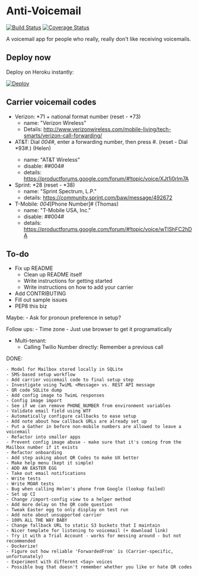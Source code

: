 # Anti-Voicemail

[![Build Status](https://travis-ci.org/atbaker/anti-voicemail.svg?branch=master)](https://travis-ci.org/atbaker/anti-voicemail)
[![Coverage Status](https://coveralls.io/repos/atbaker/anti-voicemail/badge.svg?branch=master&service=github)](https://coveralls.io/github/atbaker/anti-voicemail?branch=master)

A voicemail app for people who really, really don't like receiving voicemails.

## Deploy now

Deploy on Heroku instantly:

[![Deploy](https://www.herokucdn.com/deploy/button.svg)](https://heroku.com/deploy?template=https://github.com/atbaker/anti-voicemail)

## Carrier voicemail codes

- Verizon: *71 + national format number (reset - *73)
    - name: "Verizon Wireless"
    - Details: http://www.verizonwireless.com/mobile-living/tech-smarts/verizon-call-forwarding/
- AT&T: Dial *004*<phone number>#, enter a forwarding number, then press #. (reset - Dial *93#.) (Helen)
    - name: "AT&T Wireless"
    - disable: ##004#
    - details: https://productforums.google.com/forum/#!topic/voice/XJt1i0rlm7A
- Sprint: *28 (reset - *38)
    - name: "Sprint Spectrum, L.P."
    - details: https://community.sprint.com/baw/message/492672
- T-Mobile: *004*[Phone Number]# (Thomas)
    - name: "T-Mobile USA, Inc."
    - disable: ##004#
    - details: https://productforums.google.com/forum/#!topic/voice/wTlShFC2hDA

## To-do

- Fix up README
    - Clean up README itself
    - Write instructions for getting started
    - Write instructions on how to add your carrier
- Add CONTRIBUTING
- Fill out sample issues
- PEP8 this biz

Maybe:
    - Ask for pronoun preference in setup?

Follow ups:
    - Time zone - Just use browser to get it programatically

- Multi-tenant:
    - Calling Twilio Number directly: Remember a previous call

DONE:

    - Model for Mailbox stored locally in SQLite
    - SMS-based setup workflow
    - Add carrier voicemail code to final setup step
    - Investigate using TwiML <Message> vs. REST API message
    - QR code SQLite dump
    - Add config image to TwimL responses
    - Config image import
    - See if we can remove PHONE_NUMBER from environment variables
    - Validate email field using WTF
    - Automatically configure callbacks to ease setup
    - Add note about how callback URLs are already set up
    - Put a Gather in before non-mobile numbers are allowed to leave a voicemail
    - Refactor into smaller apps
    - Prevent config image abuse - make sure that it's coming from the Mailbox number if it exists
    - Refactor onboarding
    - Add step asking about QR Codes to make UX better
    - Make help menu (kept it simple)
    - ADD AN EASTER EGG
    - Take out email notifications
    - Write tests
    - Write MOAR tests
    - Bug when calling Helen's phone from Google (lookup failed)
    - Set up CI
    - Change /import-config view to a helper method
    - Add more delay on the QR code question
    - Tweak Easter egg to only display on test run
    - Add note about unsupported carrier
    - 100% ALL THE WAY BABY
    - Change fallback URL to static S3 buckets that I maintain
    - Nicer template for listening to voicemail (+ download link)
    - Try it with a Trial Account - works for messing around - but not recommended
    - Dockerize!
    - Figure out how reliable 'ForwardedFrom' is (Carrier-specific, unfortunately)
    - Experiment with different <Say> voices
    - Possible bug that doesn't remember whether you like or hate QR codes
